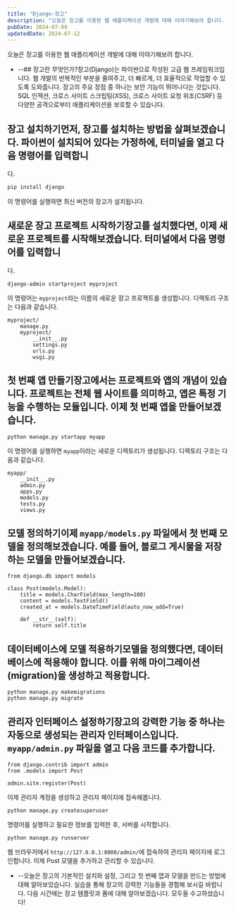 ```yaml
---
title: "Django-장고"
description: "오늘은 장고를 이용한 웹 애플리케이션 개발에 대해 이야기해보려 합니다.   장고란 무엇인가?  장고(Django)는 파이썬으로 작성된 고급 웹 프레임워크입니다. 웹 개발의 반복적인 부분을 줄여주고, 더 빠르게, 더 효율적으로 작업할 수 있도록 도와줍니다. 장고의 주요 장점 중 하나는 보..."
pubDate: 2024-07-09
updatedDate: 2024-07-12
---
```


오늘은 장고를 이용한 웹 애플리케이션 개발에 대해 이야기해보려 합니다.
- --## 장고란 무엇인가?장고(Django)는 파이썬으로 작성된 고급 웹 프레임워크입니다. 웹 개발의 반복적인 부분을 줄여주고, 더 빠르게, 더 효율적으로 작업할 수 있도록 도와줍니다. 장고의 주요 장점 중 하나는 보안 기능이 뛰어나다는 것입니다. SQL 인젝션, 크로스 사이트 스크립팅(XSS), 크로스 사이트 요청 위조(CSRF) 등 다양한 공격으로부터 애플리케이션을 보호할 수 있습니다.

## 장고 설치하기먼저, 장고를 설치하는 방법을 살펴보겠습니다. 파이썬이 설치되어 있다는 가정하에, 터미널을 열고 다음 명령어를 입력합니

다.

```python
pip install django

```

이 명령어를 실행하면 최신 버전의 장고가 설치됩니다.

## 새로운 장고 프로젝트 시작하기장고를 설치했다면, 이제 새로운 프로젝트를 시작해보겠습니다. 터미널에서 다음 명령어를 입력합니

다.

```
django-admin startproject myproject

```

이 명령어는 `myproject`라는 이름의 새로운 장고 프로젝트를 생성합니다. 디렉토리 구조는 다음과 같습니다.
```
myproject/
    manage.py
    myproject/
        __init__.py
        settings.py
        urls.py
        wsgi.py

```

## 첫 번째 앱 만들기장고에서는 프로젝트와 앱의 개념이 있습니다. 프로젝트는 전체 웹 사이트를 의미하고, 앱은 특정 기능을 수행하는 모듈입니다. 이제 첫 번째 앱을 만들어보겠습니다.
```
python manage.py startapp myapp

```

이 명령어를 실행하면 `myapp`이라는 새로운 디렉토리가 생성됩니다. 디렉토리 구조는 다음과 같습니다.
```
myapp/
    __init__.py
    admin.py
    apps.py
    models.py
    tests.py
    views.py

```

## 모델 정의하기이제 `myapp/models.py` 파일에서 첫 번째 모델을 정의해보겠습니다. 예를 들어, 블로그 게시물을 저장하는 모델을 만들어보겠습니다.
```
from django.db import models

class Post(models.Model):
    title = models.CharField(max_length=100)
    content = models.TextField()
    created_at = models.DateTimeField(auto_now_add=True)

    def __str__(self):
        return self.title

```

## 데이터베이스에 모델 적용하기모델을 정의했다면, 데이터베이스에 적용해야 합니다. 이를 위해 마이그레이션(migration)을 생성하고 적용합니다.
```
python manage.py makemigrations
python manage.py migrate

```

## 관리자 인터페이스 설정하기장고의 강력한 기능 중 하나는 자동으로 생성되는 관리자 인터페이스입니다. `myapp/admin.py` 파일을 열고 다음 코드를 추가합니다.
```
from django.contrib import admin
from .models import Post

admin.site.register(Post)

```

이제 관리자 계정을 생성하고 관리자 페이지에 접속해봅니다.
```
python manage.py createsuperuser

```

명령어를 실행하고 필요한 정보를 입력한 후, 서버를 시작합니다.
```
python manage.py runserver

```

웹 브라우저에서 `http://127.0.0.1:8000/admin/`에 접속하여 관리자 페이지에 로그인합니다. 이제 Post 모델을 추가하고 관리할 수 있습니다.
- --오늘은 장고의 기본적인 설치와 설정, 그리고 첫 번째 앱과 모델을 만드는 방법에 대해 알아보았습니다. 실습을 통해 장고의 강력한 기능들을 경험해 보시길 바랍니다. 다음 시간에는 장고 템플릿과 폼에 대해 알아보겠습니다. 모두들 수고하셨습니다!